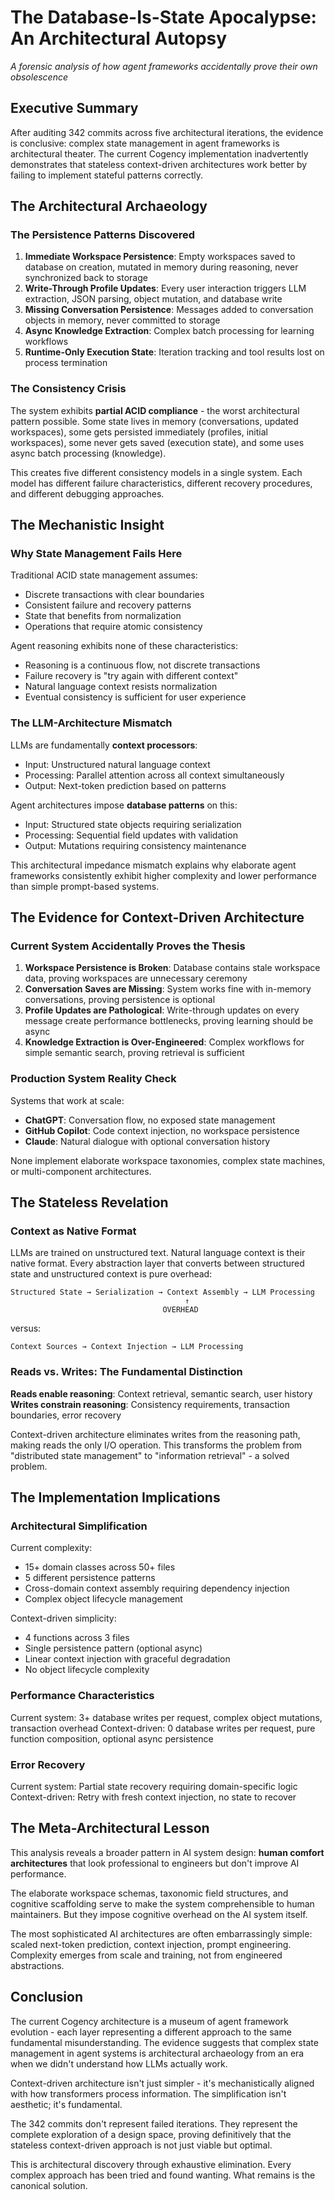 # The Database-Is-State Apocalypse: An Architectural Autopsy

*A forensic analysis of how agent frameworks accidentally prove their own obsolescence*

## Executive Summary

After auditing 342 commits across five architectural iterations, the evidence is conclusive: complex state management in agent frameworks is architectural theater. The current Cogency implementation inadvertently demonstrates that stateless context-driven architectures work better by failing to implement stateful patterns correctly.

## The Architectural Archaeology

### The Persistence Patterns Discovered

1. **Immediate Workspace Persistence**: Empty workspaces saved to database on creation, mutated in memory during reasoning, never synchronized back to storage
2. **Write-Through Profile Updates**: Every user interaction triggers LLM extraction, JSON parsing, object mutation, and database write
3. **Missing Conversation Persistence**: Messages added to conversation objects in memory, never committed to storage
4. **Async Knowledge Extraction**: Complex batch processing for learning workflows
5. **Runtime-Only Execution State**: Iteration tracking and tool results lost on process termination

### The Consistency Crisis

The system exhibits **partial ACID compliance** - the worst architectural pattern possible. Some state lives in memory (conversations, updated workspaces), some gets persisted immediately (profiles, initial workspaces), some never gets saved (execution state), and some uses async batch processing (knowledge).

This creates five different consistency models in a single system. Each model has different failure characteristics, different recovery procedures, and different debugging approaches.

## The Mechanistic Insight

### Why State Management Fails Here

Traditional ACID state management assumes:
- Discrete transactions with clear boundaries
- Consistent failure and recovery patterns  
- State that benefits from normalization
- Operations that require atomic consistency

Agent reasoning exhibits none of these characteristics:
- Reasoning is a continuous flow, not discrete transactions
- Failure recovery is "try again with different context"
- Natural language context resists normalization
- Eventual consistency is sufficient for user experience

### The LLM-Architecture Mismatch

LLMs are fundamentally **context processors**:
- Input: Unstructured natural language context
- Processing: Parallel attention across all context simultaneously
- Output: Next-token prediction based on patterns

Agent architectures impose **database patterns** on this:
- Input: Structured state objects requiring serialization
- Processing: Sequential field updates with validation
- Output: Mutations requiring consistency maintenance

This architectural impedance mismatch explains why elaborate agent frameworks consistently exhibit higher complexity and lower performance than simple prompt-based systems.

## The Evidence for Context-Driven Architecture

### Current System Accidentally Proves the Thesis

1. **Workspace Persistence is Broken**: Database contains stale workspace data, proving workspaces are unnecessary ceremony
2. **Conversation Saves are Missing**: System works fine with in-memory conversations, proving persistence is optional
3. **Profile Updates are Pathological**: Write-through updates on every message create performance bottlenecks, proving learning should be async
4. **Knowledge Extraction is Over-Engineered**: Complex workflows for simple semantic search, proving retrieval is sufficient

### Production System Reality Check

Systems that work at scale:
- **ChatGPT**: Conversation flow, no exposed state management
- **GitHub Copilot**: Code context injection, no workspace persistence
- **Claude**: Natural dialogue with optional conversation history

None implement elaborate workspace taxonomies, complex state machines, or multi-component architectures.

## The Stateless Revelation

### Context as Native Format

LLMs are trained on unstructured text. Natural language context is their native format. Every abstraction layer that converts between structured state and unstructured context is pure overhead:

```
Structured State → Serialization → Context Assembly → LLM Processing
                                       ↑
                                  OVERHEAD
```

versus:

```
Context Sources → Context Injection → LLM Processing
```

### Reads vs. Writes: The Fundamental Distinction

**Reads enable reasoning**: Context retrieval, semantic search, user history
**Writes constrain reasoning**: Consistency requirements, transaction boundaries, error recovery

Context-driven architecture eliminates writes from the reasoning path, making reads the only I/O operation. This transforms the problem from "distributed state management" to "information retrieval" - a solved problem.

## The Implementation Implications

### Architectural Simplification

Current complexity:
- 15+ domain classes across 50+ files
- 5 different persistence patterns
- Cross-domain context assembly requiring dependency injection
- Complex object lifecycle management

Context-driven simplicity:
- 4 functions across 3 files
- Single persistence pattern (optional async)
- Linear context injection with graceful degradation
- No object lifecycle complexity

### Performance Characteristics

Current system: 3+ database writes per request, complex object mutations, transaction overhead
Context-driven: 0 database writes per request, pure function composition, optional async persistence

### Error Recovery

Current system: Partial state recovery requiring domain-specific logic
Context-driven: Retry with fresh context injection, no state to recover

## The Meta-Architectural Lesson

This analysis reveals a broader pattern in AI system design: **human comfort architectures** that look professional to engineers but don't improve AI performance.

The elaborate workspace schemas, taxonomic field structures, and cognitive scaffolding serve to make the system comprehensible to human maintainers. But they impose cognitive overhead on the AI system itself.

The most sophisticated AI architectures are often embarrassingly simple: scaled next-token prediction, context injection, prompt engineering. Complexity emerges from scale and training, not from engineered abstractions.

## Conclusion

The current Cogency architecture is a museum of agent framework evolution - each layer representing a different approach to the same fundamental misunderstanding. The evidence suggests that complex state management in agent systems is architectural archaeology from an era when we didn't understand how LLMs actually work.

Context-driven architecture isn't just simpler - it's mechanistically aligned with how transformers process information. The simplification isn't aesthetic; it's fundamental.

The 342 commits don't represent failed iterations. They represent the complete exploration of a design space, proving definitively that the stateless context-driven approach is not just viable but optimal.

This is architectural discovery through exhaustive elimination. Every complex approach has been tried and found wanting. What remains is the canonical solution.